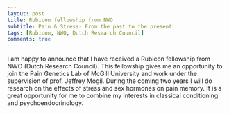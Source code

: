 ```yaml
---
layout: post
title: Rubicon fellowship from NWO
subtitle: Pain & Stress- From the past to the present
tags: [Rubicon, NWO, Dutch Research Council]
comments: true
---
```


I am happy to announce that I have received a Rubicon fellowship from NWO (Dutch Research Council). This fellowship gives me an opportunity to join the Pain Genetics Lab of McGill University and work under the supervision of prof. Jeffrey Mogil. During the coming two years I will do research on the effects of stress and sex hormones on pain memory. It is a great opportunity for me to combine my interests in classical conditioning and psychoendocrinology.
